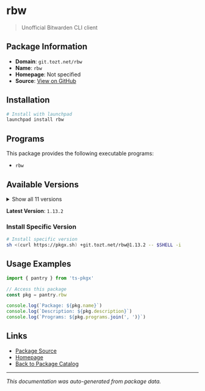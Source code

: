 # rbw

> Unofficial Bitwarden CLI client

## Package Information

- **Domain**: `git.tozt.net/rbw`
- **Name**: `rbw`
- **Homepage**: Not specified
- **Source**: [View on GitHub](https://github.com/pkgxdev/pantry/tree/main/projects/git.tozt.net/rbw/package.yml)

## Installation

```bash
# Install with launchpad
launchpad install rbw
```

## Programs

This package provides the following executable programs:

- `rbw`

## Available Versions

<details>
<summary>Show all 11 versions</summary>

- `1.13.2`, `1.13.1`, `1.13.0`, `1.12.1`, `1.12.0`
- `1.11.1`, `1.11.0`, `1.10.2`, `1.10.1`, `1.10.0`
- `1.9.0`

</details>

**Latest Version**: `1.13.2`

### Install Specific Version

```bash
# Install specific version
sh <(curl https://pkgx.sh) +git.tozt.net/rbw@1.13.2 -- $SHELL -i
```

## Usage Examples

```typescript
import { pantry } from 'ts-pkgx'

// Access this package
const pkg = pantry.rbw

console.log(`Package: ${pkg.name}`)
console.log(`Description: ${pkg.description}`)
console.log(`Programs: ${pkg.programs.join(', ')}`)
```

## Links

- [Package Source](https://github.com/pkgxdev/pantry/tree/main/projects/git.tozt.net/rbw/package.yml)
- [Homepage](#)
- [Back to Package Catalog](../package-catalog.md)

---

*This documentation was auto-generated from package data.*
